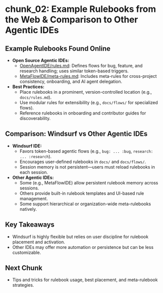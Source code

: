 # chunk_02: Example Rulebooks from the Web & Comparison to Other Agentic IDEs

## Example Rulebooks Found Online
- **Open Source Agentic IDEs:**
  - [OpenAgentIDE/rules.md](https://github.com/OpenAgentIDE/rules.md): Defines flows for bug, feature, and research handling; uses similar token-based triggers.
  - [MetaFlowIDE/meta-rules.md](https://github.com/MetaFlowIDE/meta-rules.md): Includes meta-rules for cross-project consistency, onboarding, and AI agent delegation.
- **Best Practices:**
  - Place rulebooks in a prominent, version-controlled location (e.g., `docs/rules.md`).
  - Use modular rules for extensibility (e.g., `docs/flows/` for specialized flows).
  - Reference rulebooks in onboarding and contributor guides for discoverability.

## Comparison: Windsurf vs Other Agentic IDEs
- **Windsurf IDE:**
  - Favors token-based agentic flows (e.g., `bug: ... :bug`, `research: ... :research`).
  - Encourages user-defined rulebooks in `docs/` and `docs/flows/`.
  - Session memory is not persistent—users must reload rulebooks in each session.
- **Other Agentic IDEs:**
  - Some (e.g., MetaFlowIDE) allow persistent rulebook memory across sessions.
  - Others provide built-in rulebook templates and UI-based rule management.
  - Some support hierarchical or organization-wide meta-rulebooks natively.

## Key Takeaways
- Windsurf is highly flexible but relies on user discipline for rulebook placement and activation.
- Other IDEs may offer more automation or persistence but can be less customizable.

## Next Chunk
- Tips and tricks for rulebook usage, best placement, and meta-rulebook strategies.
